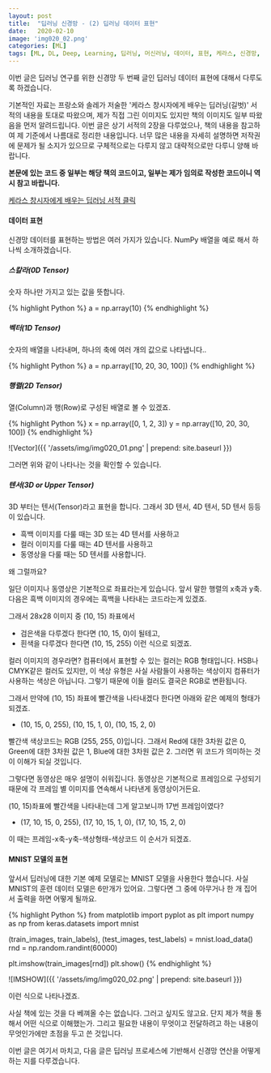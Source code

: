 ```yaml
---
layout: post
title:  "딥러닝 신경망 - (2) 딥러닝 데이터 표현"
date:   2020-02-10
image: 'img020_02.png'
categories: [ML]
tags: [ML, DL, Deep, Learning, 딥러닝, 머신러닝, 데이터, 표현, 케라스, 신경망, Keras, Neuron, Network, MNIST, Model, 모델, Data, Representation]
---
```



이번 글은 딥러닝 연구를 위한 신경망 두 번째 글인 딥러닝 데이터 표현에 대해서 다루도록 하겠습니다.

기본적인 자료는 프랑소와 솔레가 저술한 '케라스 창시자에게 배우는 딥러닝(길벗)' 서적의 내용을 토대로 따왔으며, 제가 직접 그린 이미지도 있지만 책의 이미지도 일부 따왔음을 먼저 알려드립니다.
이번 글은 상기 서적의 2장을 다루었으나, 책의 내용을 참고하여 제 기준에서 나름대로 정리한 내용입니다. 
너무 많은 내용을 자세히 설명하면 저작권에 문제가 될 소지가 있으므로 구체적으로는 다루지 않고 대략적으로만 다루니 양해 바랍니다.

<b> 본문에 있는 코드 중 일부는 해당 책의 코드이고, 일부는 제가 임의로 작성한 코드이니 역시 참고 바랍니다.</b>


[케라스 창시자에게 배우는 딥러닝 서적 클릭](http://www.yes24.com/Product/Goods/65050162)


#### 데이터 표현

신경망 데이터를 표현하는 방법은 여러 가지가 있습니다. NumPy 배열을 예로 해서 하나씩 소개하겠습니다.

##### 스칼라(0D Tensor)

숫자 하나만 가지고 있는 값을 뜻합니다. 

{% highlight Python %}
a = np.array(10)
{% endhighlight %}

##### 벡터(1D Tensor)

숫자의 배열을 나타내며, 하나의 축에 여러 개의 값으로 나타냅니다..

{% highlight Python %}
a = np.array([10, 20, 30, 100])
{% endhighlight %}


##### 행렬(2D Tensor)

열(Column)과 행(Row)로 구성된 배열로 볼 수 있겠죠.

{% highlight Python %}
x = np.array([0, 1, 2, 3])
y = np.array([10, 20, 30, 100])
{% endhighlight %}

![Vector]({{ '/assets/img/img020_01.png' | prepend: site.baseurl }})

그러면 위와 같이 나타나는 것을 확인할 수 있습니다.

##### 텐서(3D or Upper Tensor)

3D 부터는 텐서(Tensor)라고 표현을 합니다. 그래서 3D 텐서, 4D 텐서, 5D 텐서 등등이 있습니다.

* 흑백 이미지를 다룰 때는 3D 또는 4D 텐서를 사용하고
* 컬러 이미지를 다룰 때는 4D 텐서를 사용하고
* 동영상을 다룰 때는 5D 텐서를 사용합니다.

왜 그럴까요?

일단 이미지나 동영상은 기본적으로 좌표라는게 있습니다. 앞서 말한 행렬의 x축과 y축.
다음은 흑백 이미지의 경우에는 흑백을 나타내는 코드라는게 있겠죠.

그래서 28x28 이미지 중 (10, 15) 좌표에서 

* 검은색을 다루겠다 한다면 (10, 15, 0)이 될테고,
* 흰색을 다루겠다 한다면 (10, 15, 255) 이런 식으로 되겠죠.

컬러 이미지의 경우라면? 
컴퓨터에서 표현할 수 있는 컬러는 RGB 형태입니다. HSB나 CMYK같은 컬러도 있지만, 이 색상 유형은 사실 사람들이 사용하는 색상이지 컴퓨터가 사용하는 색상은 아닙니다. 
그렇기 때문에 이들 컬러도 결국은 RGB로 변환됩니다.

그래서 만약에 (10, 15) 좌표에 빨간색을 나타내겠다 한다면 아래와 같은 예제의 형태가 되겠죠.

* (10, 15, 0, 255), (10, 15, 1, 0), (10, 15, 2, 0)

빨간색 색상코드는 RGB (255, 255, 0)입니다. 그래서 Red에 대한 3차원 값은 0, Green에 대한 3차원 값은 1, Blue에 대한 3차원 값은 2.
그러면 위 코드가 의미하는 것이 이해가 되실 것입니다.

그렇다면 동영상은 매우 설명이 쉬워집니다. 동영상은 기본적으로 프레임으로 구성되기 때문에 각 프레임 별 이미지를 연속해서 나타낸게 동영상이거든요.

(10, 15)좌표에 빨간색을 나타내는데 그게 알고보니까 17번 프레임이였다?

* (17, 10, 15, 0, 255), (17, 10, 15, 1, 0), (17, 10, 15, 2, 0)

이 때는 프레임-x축-y축-색상형태-색상코드 이 순서가 되겠죠.


#### MNIST 모델의 표현

앞서서 딥러닝에 대한 기본 예제 모델로는 MNIST 모델을 사용한다 했습니다.
사실 MNIST의 훈련 데이터 모델은 6만개가 있어요. 그렇다면 그 중에 아무거나 한 개 집어서 출력을 하면 어떻게 될까요.

{% highlight Python %}
from matplotlib import pyplot as plt
import numpy as np
from keras.datasets import mnist

(train_images, train_labels), (test_images, test_labels) = mnist.load_data()
rnd = np.random.randint(60000)

plt.imshow(train_images[rnd])
plt.show()
{% endhighlight %}

![IMSHOW]({{ '/assets/img/img020_02.png' | prepend: site.baseurl }})

이런 식으로 나타나겠죠.

사실 책에 있는 것을 다 베껴올 수는 없습니다. 그러고 싶지도 않고요. 
단지 제가 책을 통해서 어떤 식으로 이해했는가. 그리고 필요한 내용이 무엇이고 전달하려고 하는 내용이 무엇인가에만 초점을 두고 쓴 것입니다.

이번 글은 여기서 마치고, 다음 글은 딥러닝 프로세스에 기반해서 신경망 연산을 어떻게 하는 지를 다루겠습니다.
